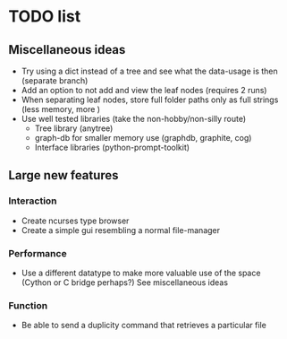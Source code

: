 # TODO list 

## Miscellaneous ideas
* Try using a dict instead of a tree and see what the data-usage is then
(separate branch)
* Add an option to not add and view the leaf nodes (requires 2 runs)
* When separating leaf nodes, store full folder paths only as full strings
 (less memory, more )
* Use well tested libraries (take the non-hobby/non-silly route)
    * Tree library (anytree)
    * graph-db for smaller memory use (graphdb, graphite, cog)
    * Interface libraries (python-prompt-toolkit)

## Large new features

### Interaction
* Create ncurses type browser
* Create a simple gui resembling a normal file-manager

### Performance
* Use a different datatype to make more valuable use of the space
(Cython or C bridge perhaps?) See miscellaneous ideas 

### Function
* Be able to send a duplicity command that retrieves a particular file

